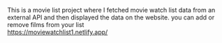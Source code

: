    This is a movie list project where I fetched movie watch list data from an external API and then displayed the data on the website. you can add or remove films from your list    
https://moviewatchlist1.netlify.app/                                      
 
 
  
 
